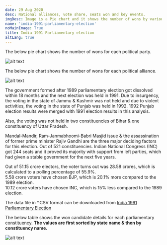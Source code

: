```yaml
---
date: 29 Aug 2020
desc: National alliances, vote share, seats won and key events.
imgDesc: Image is a Pie chart and it shows the number of wons by various alliances in the state.
name: 'india-1991-parliamentary-election'
noMainImage: True
title: India 1991 Parliamentary election
altLang: true
---
```


The below pie chart shows the number of wons for each political party.  

<img src="/politics/india-1991-parliamentary-election/india-1991-election-1.png" alt="alt text" class="blogs_image">

The below pie chart shows the number of wons for each political alliance.  

<img src="/politics/india-1991-parliamentary-election/india-1991-election-2.png" alt="alt text" class="blogs_image">

The government formed after 1989 parliamentary election got dissolved within 18 months and the next election was held in 1991. Due to insurgency, the voting in the state of Jammu & Kashmir was not held and due to violent activities, the voting in the state of Punjab was held in 1992. 1992 Punjab election results were merged with 1991 election results in this analysis.  

Also, the voting was not held in two constituencies of Bihar & one constituency of Uttar Pradesh.  

Mandal-Mandir, Ram-Janmabhoomi-Babri Masjid issue & the assassination of former prime minister Rajiv Gandhi are the three major deciding factors for this election. Out of 521 constituencies. Indian National Congress (INC) got 244 seats and it proved its majority with support from left parties, which had given a stable government for the next five years.  

Out of 51.15 crore electors, the voter turns out was 28.58 crores, which is calculated to a polling percentage of 55.9%.  
5.58 crore voters have chosen BJP, which is 20.1% more compared to the 1989 election.  
10.12 crore voters have chosen INC, which is 15% less compared to the 1989 election.  


The data file in \*.CSV format can be downloaded from [India 1991 Parliamentary Election](http://thedatatalks.in/datas/politics/india-2001-parliamentary-election.csv)

The below table shows the won candidate details for each parliamentary constituency.
**The values are first sorted by state name & then by constituency name.**

<img src="/politics/india-1991-parliamentary-election/india-1991-election-3.png" alt="alt text" class="blogs_image">


<style>

</style>